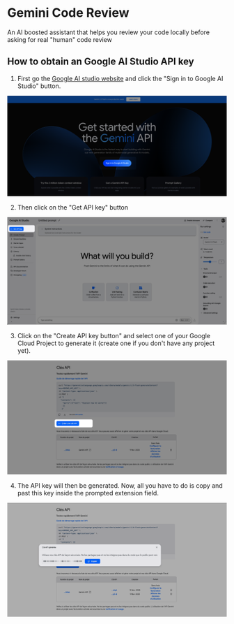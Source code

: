 # Gemini Code Review

An AI boosted assistant that helps you review your code locally before asking for real "human" code review

## How to obtain an Google AI Studio API key

1. First go the [Google AI studio website](https://ai.google.dev/aistudio?hl=fr) and click the "Sign in to Google AI Studio" button.

![connect-to-google-ai-studio.png](media/connect-to-google-ai-studio.png)

2. Then click on the "Get API key" button 

![get-api-key.png](media/get-api-key.png)

3. Click on the "Create API key button" and select one of your Google Cloud Project to generate it (create one if you don't have any project yet).

![create-api-key.png](media/create-api-key.png)

4. The API key will then be generated. Now, all you have to do is copy and past this key inside the prompted extension field.

![copy-and-past-generated-key.png](media/copy-and-past-generated-key.png)